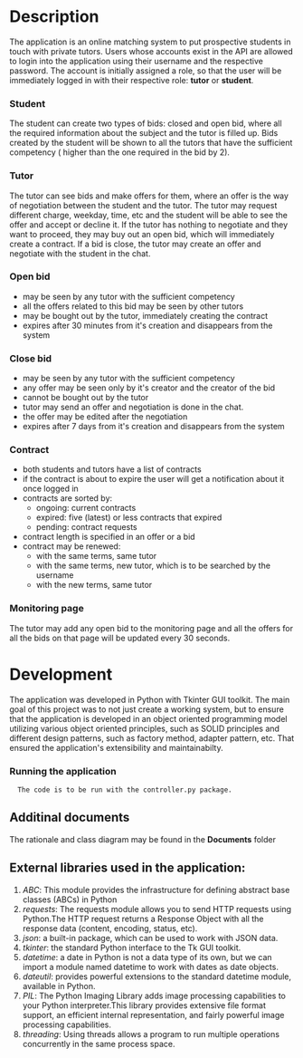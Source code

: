 # Description 
The application is an online matching system to put prospective students in touch with private tutors. 
Users whose accounts exist in the API are allowed to login into the application using their username and 
the respective password. The account is initially assigned a role, so that the user will be immediately logged in 
with their respective role: __tutor__ or __student__. 
### Student
The student can create two types of bids: closed and open bid, where all the required information about the subject
and the tutor is filled up. Bids created by the student will be shown to all the tutors that have the sufficient
competency ( higher than the one required in the bid by 2). 

### Tutor
The tutor can see bids and make offers for them, where an offer is the way of negotiation between the student and the tutor.
The tutor may request different charge, weekday, time, etc and the student will be able to see the offer and accept or decline it.
If the tutor has nothing to negotiate and they want to proceed, they may buy out an open bid, which will immediately create a contract.
If a bid is close, the tutor may create an offer and negotiate with the student in the chat.

### Open bid
- may be seen by any tutor with the sufficient competency 
- all the offers related to this bid may be seen by other tutors
- may be bought out by the tutor, immediately creating the contract
- expires after 30 minutes from it's creation and disappears from the system 

### Close bid
- may be seen by any tutor with the sufficient competency
- any offer may be seen only by it's creator and the creator of the bid
- cannot be bought out by the tutor
- tutor may send an offer and negotiation is done in the chat. 
- the offer may be edited after the negotiation
- expires after 7 days from it's creation and disappears from the system 

### Contract
- both students and tutors have a list of contracts
- if the contract is about to expire the user will get a notification about it once logged in
- contracts are sorted by:
  - ongoing: current contracts
  - expired: five (latest) or less contracts that expired
  - pending: contract requests
- contract length is specified in an offer or a bid
- contract may be renewed:
   - with the same terms, same tutor
   - with the same terms, new tutor, which is to be searched by the username
   - with the new terms, same tutor

### Monitoring page
The tutor may add any open bid to the monitoring page and all the offers for all the bids on that page will be updated every 30 seconds.

# Development
The application was developed in Python with Tkinter GUI toolkit. The main goal of this project was to not just create a working system,
but to ensure that the application is developed in an object oriented programming model utilizing various object oriented principles, such
as SOLID principles and different design patterns, such as factory method, adapter pattern, etc. That ensured the application's extensibility 
and maintainabilty.

### Running the application
      The code is to be run with the controller.py package. 

## Additinal documents
The rationale and class diagram may be found in the __Documents__ folder

## External libraries used in the application:
1. _ABC_: This module provides the infrastructure for defining abstract base classes (ABCs) in Python
2. _requests_: The requests module allows you to send HTTP requests using Python.The HTTP request returns a 
Response Object with all the response data (content, encoding, status, etc).
3. _json_: a built-in package, which can be used to work with JSON data.
4. _tkinter_: the standard Python interface to the Tk GUI toolkit.
5. _datetime_: a date in Python is not a data type of its own, but we can import a module named datetime to work 
with dates as date objects.
6. _dateutil_: provides powerful extensions to the standard datetime module, available in Python.
7. _PIL_: The Python Imaging Library adds image processing capabilities to your Python interpreter.This library provides 
extensive file format support, an efficient internal representation, and fairly powerful image processing capabilities.
8. _threading_: Using threads allows a program to run multiple operations concurrently in the same process space.

